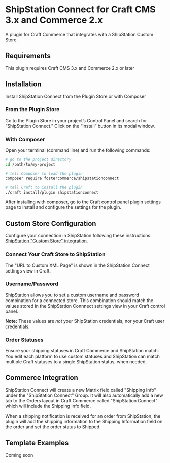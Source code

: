 # ShipStation Connect for Craft CMS 3.x and Commerce 2.x

A plugin for Craft Commerce that integrates with a ShipStation Custom Store.

## Requirements

This plugin requires Craft CMS 3.x and Commerce 2.x or later

## Installation

Install ShipStation Connect from the Plugin Store or with Composer

### From the Plugin Store

Go to the Plugin Store in your project’s Control Panel and search for “ShipStation Connect.” Click on the “Install” button in its modal window.

### With Composer

Open your terminal (command line) and run the following commands:

```bash
# go to the project directory
cd /path/to/my-project

# tell Composer to load the plugin
composer require fostercommerce/shipstationconnect

# tell Craft to install the plugin
./craft install/plugin shipstationconnect
```

After installing with composer, go to the Craft control panel plugin settings page to install and configure the settings for the plugin.

## Custom Store Configuration

Configure your connection in ShipStation following these instructions: [ShipStation "Custom Store" integration](https://help.shipstation.com/hc/en-us/articles/205928478-ShipStation-Custom-Store-Development-Guide#3a).

### Connect Your Craft Store to ShipStation

The "URL to Custom XML Page" is shown in the ShipStation Connect settings view in Craft.

### Username/Password

ShipStation allows you to set a custom username and password combination for a connected store. This combination should match the values stored in the ShipStation Connnect settings view in your Craft control panel.

**Note:** These values are *not* your ShipStation credentials, nor your Craft user credentials.

### Order Statuses

Ensure your shipping statuses in Craft Commerce and ShipStation match. You edit each platform to use custom statuses and ShipStation can match multiple Craft statuses to a single ShipStation status, when needed.

## Commerce Integration

ShipStation Connect will create a new Matrix field called "Shipping Info" under the "ShipStation Connect" Group. It will also automatically add a new tab to the Orders layout in Craft Commerce called "ShipStation Connect" which will include the Shipping Info field.

When a shipping notification is received for an order from ShipStation, the plugin will add the shipping information to the Shipping Information field on the order and set the order status to Shipped.

## Template Examples

Coming soon

